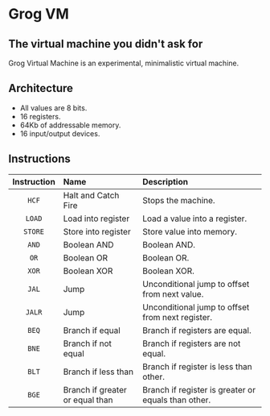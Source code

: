 # Grog VM

## The virtual machine you didn't ask for

Grog Virtual Machine is an experimental, minimalistic virtual machine.

## Architecture

* All values are 8 bits.
* 16 registers.
* 64Kb of addressable memory.
* 16 input/output devices.

## Instructions

| Instruction | Name                            | Description                                         |
| :-:         | :--                             | :--                                                 |
| ```HCF```   | Halt and Catch Fire             | Stops the machine.                                  |
| ```LOAD```  | Load into register              | Load a value into a register.                       |
| ```STORE``` | Store into register             | Store value into memory.                            |
| ```AND```   | Boolean AND                     | Boolean AND.                                        |
| ```OR```    | Boolean OR                      | Boolean OR.                                         |
| ```XOR```   | Boolean XOR                     | Boolean XOR.                                        | 
| ```JAL```   | Jump                            | Unconditional jump to offset from next value.       |
| ```JALR```  | Jump                            | Unconditional jump to offset from next register.    |
| ```BEQ```   | Branch if equal                 | Branch if registers are equal.                      |
| ```BNE```   | Branch if not equal             | Branch if registers are not equal.                  |
| ```BLT```   | Branch if less than             | Branch if register is less than other.              |
| ```BGE```   | Branch if greater or equal than | Branch if register is greater or equals than other. |
